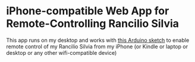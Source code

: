 # iPhone-compatible Web App for Remote-Controlling Rancilio Silvia

This app runs on my desktop and works with [this Arduino sketch](https://github.com/nicolaskruchten/arduino/tree/master/SilviaController) to enable remote control of my Rancilio Silvia from my iPhone (or Kindle or laptop or desktop or any other wifi-compatible device)
